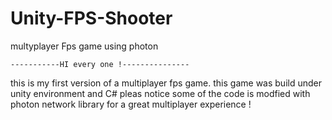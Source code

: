 # Unity-FPS-Shooter
multyplayer Fps game using photon

    -----------HI every one !---------------
this is my first version of a multiplayer fps game.
this game was build under unity environment and C# 
pleas notice some of the code is modfied with photon network library for a great multiplayer experience !
